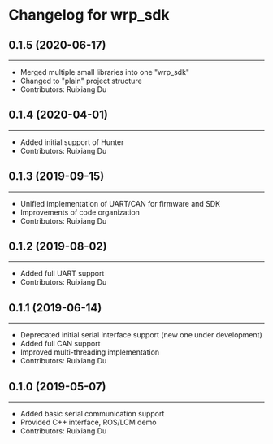 # Changelog for wrp_sdk

## 0.1.5 (2020-06-17)
-------------------
* Merged multiple small libraries into one "wrp_sdk"
* Changed to "plain" project structure
* Contributors: Ruixiang Du

## 0.1.4 (2020-04-01)
-------------------
* Added initial support of Hunter
* Contributors: Ruixiang Du

## 0.1.3 (2019-09-15)
------------------
* Unified implementation of UART/CAN for firmware and SDK
* Improvements of code organization
* Contributors: Ruixiang Du

## 0.1.2 (2019-08-02)
------------------
* Added full UART support
* Contributors: Ruixiang Du

## 0.1.1 (2019-06-14)
------------------
* Deprecated initial serial interface support (new one under development)
* Added full CAN support
* Improved multi-threading implementation
* Contributors: Ruixiang Du
  
## 0.1.0 (2019-05-07)
------------------

* Added basic serial communication support 
* Provided C++ interface, ROS/LCM demo
* Contributors: Ruixiang Du
